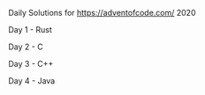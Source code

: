 Daily Solutions for https://adventofcode.com/ 2020

Day 1 - Rust

Day 2 - C

Day 3 - C++

Day 4 - Java
